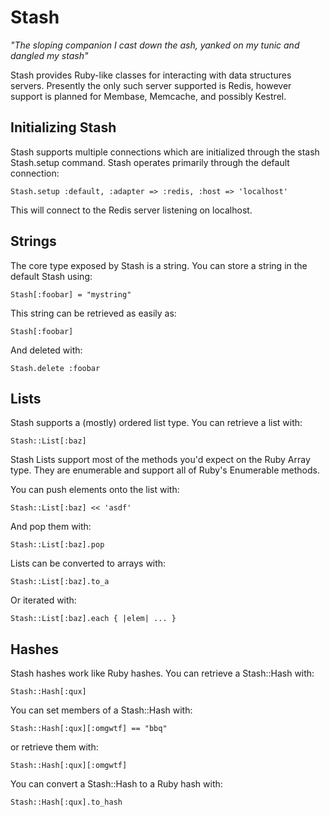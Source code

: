 Stash
=====

*"The sloping companion I cast down the ash, yanked on my tunic and dangled my stash"*

Stash provides Ruby-like classes for interacting with data structures servers.
Presently the only such server supported is Redis, however support is planned
for Membase, Memcache, and possibly Kestrel.

Initializing Stash
------------------

Stash supports multiple connections which are initialized through the
stash Stash.setup command. Stash operates primarily through the default
connection:

    Stash.setup :default, :adapter => :redis, :host => 'localhost'
    
This will connect to the Redis server listening on localhost.

Strings
-------

The core type exposed by Stash is a string. You can store a string in the
default Stash using:

    Stash[:foobar] = "mystring"
    
This string can be retrieved as easily as:

    Stash[:foobar]
    
And deleted with:

    Stash.delete :foobar
    
Lists
-----

Stash supports a (mostly) ordered list type. You can retrieve a list with:

    Stash::List[:baz]
    
Stash Lists support most of the methods you'd expect on the Ruby Array type.
They are enumerable and support all of Ruby's Enumerable methods.

You can push elements onto the list with:

    Stash::List[:baz] << 'asdf'
    
And pop them with:

    Stash::List[:baz].pop
    
Lists can be converted to arrays with:

    Stash::List[:baz].to_a
    
Or iterated with:

    Stash::List[:baz].each { |elem| ... }
    
Hashes
------

Stash hashes work like Ruby hashes. You can retrieve a Stash::Hash with:

    Stash::Hash[:qux]
    
You can set members of a Stash::Hash with:

    Stash::Hash[:qux][:omgwtf] == "bbq"
   
or retrieve them with:

    Stash::Hash[:qux][:omgwtf]
    
You can convert a Stash::Hash to a Ruby hash with:

    Stash::Hash[:qux].to_hash